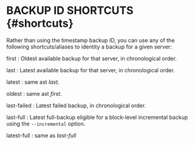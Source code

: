 # BACKUP ID SHORTCUTS {#shortcuts}

Rather than using the timestamp backup ID, you can use any of the
following shortcuts/aliases to identity a backup for a given server:

first
:   Oldest available backup for that server, in chronological order.

last
:   Latest available backup for that server, in chronological order.

latest
:   same ast *last*.

oldest
:   same ast *first*.

last-failed
:   Latest failed backup, in chronological order.

last-full
:   Latest full-backup eligible for a block-level incremental backup using
    the `--incremental` option.

latest-full
:   same as *last-full*